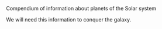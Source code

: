 Compendium of information about planets of the Solar system

We will need this information to conquer the galaxy.
